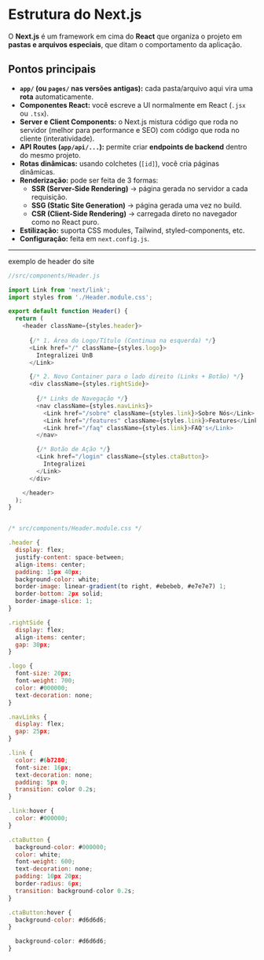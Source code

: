 # Estrutura do Next.js

O **Next.js** é um framework em cima do **React** que organiza o projeto em **pastas e arquivos especiais**, que ditam o comportamento da aplicação.  

## Pontos principais

- **`app/` (ou `pages/` nas versões antigas):** cada pasta/arquivo aqui vira uma **rota** automaticamente.  
- **Componentes React:** você escreve a UI normalmente em React (`.jsx` ou `.tsx`).  
- **Server e Client Components:** o Next.js mistura código que roda no servidor (melhor para performance e SEO) com código que roda no cliente (interatividade).  
- **API Routes (`app/api/...`):** permite criar **endpoints de backend** dentro do mesmo projeto.  
- **Rotas dinâmicas:** usando colchetes (`[id]`), você cria páginas dinâmicas.  
- **Renderização:** pode ser feita de 3 formas:  
  - **SSR (Server-Side Rendering)** → página gerada no servidor a cada requisição.  
  - **SSG (Static Site Generation)** → página gerada uma vez no build.  
  - **CSR (Client-Side Rendering)** → carregada direto no navegador como no React puro.  
- **Estilização:** suporta CSS modules, Tailwind, styled-components, etc.  
- **Configuração:** feita em `next.config.js`.  

---
 exemplo de header do site
```javascript
//src/components/Header.js

import Link from 'next/link';
import styles from './Header.module.css';

export default function Header() {
  return (
    <header className={styles.header}>
      
      {/* 1. Área do Logo/Título (Continua na esquerda) */}
      <Link href="/" className={styles.logo}>
        Integralizei UnB
      </Link>

      {/* 2. Novo Container para o lado direito (Links + Botão) */}
      <div className={styles.rightSide}>
        
        {/* Links de Navegação */}
        <nav className={styles.navLinks}>
          <Link href="/sobre" className={styles.link}>Sobre Nós</Link> 
          <Link href="/features" className={styles.link}>Features</Link>
          <Link href="/faq" className={styles.link}>FAQ's</Link>
        </nav>

        {/* Botão de Ação */}
        <Link href="/login" className={styles.ctaButton}>
          Integralizei
        </Link>
      </div>

    </header>
  );
}


/* src/components/Header.module.css */

.header {
  display: flex;
  justify-content: space-between; 
  align-items: center; 
  padding: 15px 40px; 
  background-color: white; 
  border-image: linear-gradient(to right, #ebebeb, #e7e7e7) 1; 
  border-bottom: 2px solid;
  border-image-slice: 1;
}

.rightSide {
  display: flex;
  align-items: center; 
  gap: 30px;
}

.logo {
  font-size: 20px;
  font-weight: 700;
  color: #000000;
  text-decoration: none;
}

.navLinks {
  display: flex;
  gap: 25px;
}

.link {
  color: #6b7280; 
  font-size: 16px;
  text-decoration: none;
  padding: 5px 0;
  transition: color 0.2s;
}

.link:hover {
  color: #000000; 
}

.ctaButton {
  background-color: #000000; 
  color: white;
  font-weight: 600;
  text-decoration: none;
  padding: 10px 20px;
  border-radius: 6px;
  transition: background-color 0.2s;
}

.ctaButton:hover {
  background-color: #d6d6d6;
}

  background-color: #d6d6d6;
}

